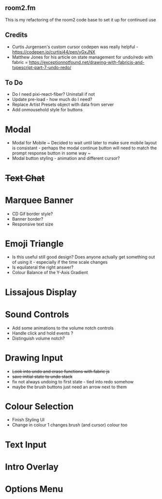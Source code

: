 ## room2.fm

This is my refactoring of the room2 code base to set it up for continued use

## Credits
 - Curtis Jurgensen's custom cursor codepen was really helpful - https://codepen.io/curtisj44/pen/yGxJNX
 - Matthew Jones for his article on state management for undo/redo with fabric = https://exceptionnotfound.net/drawing-with-fabricjs-and-typescript-part-7-undo-redo/

## To Do
- Do I need pixi-react-fiber? Uninstall if not
- Update pre-load - how much do I need?
- Replace Artist Presets object with data from server
- Add onmousehold style for buttons

# Modal
- Modal for Mobile ~ Decided to wait until later to make sure mobile layout is consistant - perhaps the modal continue button will need to match the prompt response button in some way ~
- Modal button styling - animation and different cursor?

# ~~Text Chat~~

# Marquee Banner
- CD Gif border style?
- Banner border?
- Responsive text size

# Emoji Triangle
- Is this useful still good design? Does anyone actually get something out of using it - especially if the time scale changes
- Is equilateral the right answer?
- Colour Balance of the Y-Axis Gradient

# Lissajous Display

# Sound Controls
- Add some animations to the volume notch controls
- Handle click and hold events ?
- Distinguish volume notch?

# Drawing Input
- ~~Look into undo and erase functions with fabric js~~
- ~~save initial state to undo stack~~
- fix not always undoing to first state - tied into redo somehow
- maybe the brush buttons just need an arrow next to them


# Colour Selection
- Finish Styling UI
- Change in colour 1 changes brush (and cursor) colour too

# Text Input

# Intro Overlay

# Options Menu